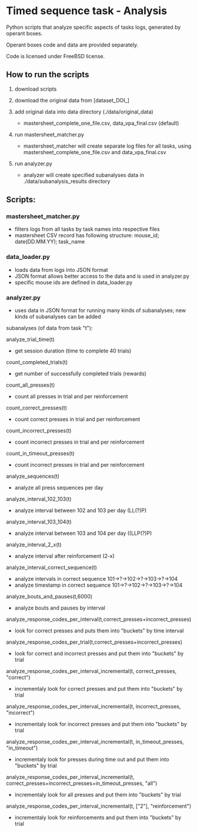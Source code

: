 # Timed sequence task - Analysis

Python scripts that analyze specific aspects of tasks logs, generated by operant boxes.

Operant boxes code and data are provided separately.  

Code is licensed under FreeBSD license. 

## How to run the scripts
1) download scripts
2) download the original data from [dataset_DOI_]

3) add original data into data directory (./data/original_data) 
   - mastersheet_complete_one_file.csv, data_vpa_final.csv (default)
4) run mastersheet_matcher.py
   - mastersheet_matcher will create separate log files for all tasks, using mastersheet_complete_one_file.csv and data_vpa_final.csv 
5) run analyzer.py 
   - analyzer will create specified subanalyses data in ./data/subanalysis_results directory


## Scripts:

### mastersheet_matcher.py
- filters logs from all tasks by task names into respective files
- mastersheet CSV record has following structure: mouse_id; date(DD.MM.YY); task_name 

### data_loader.py
- loads data from logs into JSON format
- JSON format allows better access to the data and is used in analyzer.py 
- specific mouse ids are defined in data_loader.py


### analyzer.py
- uses data in JSON format for running many kinds of subanalyses; new kinds of subanalyses can be added 

subanalyses (of data from task "t"):

analyze_trial_time(t)
- get session duration (time to complete 40 trials)
    
count_completed_trials(t)
- get number of successfully completed trials (rewards)

count_all_presses(t)
- count all presses in trial and per reinforcement

count_correct_presses(t)
- count correct presses in trial and per reinforcement

count_incorrect_presses(t)
- count incorrect presses in trial and per reinforcement

count_in_timeout_presses(t)
- count incorrect presses in trial and per reinforcement

analyze_sequences(t)
- analyze all press sequences per day

analyze_interval_102_103(t)    
- analyze interval between 102 and 103 per day (LL(?)P)

analyze_interval_103_104(t)
- analyze interval between 103 and 104 per day ((LLP(?)P)

analyze_interval_2_x(t)
- analyze interval after reinforcement (2-x)
 
analyze_interval_correct_sequence(t)
- analyze intervals in correct sequence 101->?->102->?->103->?->104
- analyze timestamp in correct sequence 101->?->102->?->103->?->104

analyze_bouts_and_pauses(t,6000)
- analyze bouts and pauses by interval

analyze_response_codes_per_interval(t,correct_presses+incorrect_presses)
- look for correct presses and puts them into "buckets" by time interval

analyze_response_codes_per_trial(t,correct_presses+incorrect_presses)
- look for correct and incorrect presses and put them into "buckets" by trial

analyze_response_codes_per_interval_incremental(t, correct_presses, "correct")
- incrementaly look for correct presses  and put them into "buckets" by trial

analyze_response_codes_per_interval_incremental(t, incorrect_presses, "incorrect")
- incrementaly look for incorrect presses  and put them into "buckets" by trial

analyze_response_codes_per_interval_incremental(t, in_timeout_presses, "in_timeout")
- incrementaly look for presses during time out  and put them into "buckets" by trial

analyze_response_codes_per_interval_incremental(t, correct_presses+incorrect_presses+in_timeout_presses, "all")
- incrementaly look for all presses and put them into "buckets" by trial

analyze_response_codes_per_interval_incremental(t, ["2"], "reinforcement")
-  incrementaly look for reinforcements and put them into "buckets" by trial

